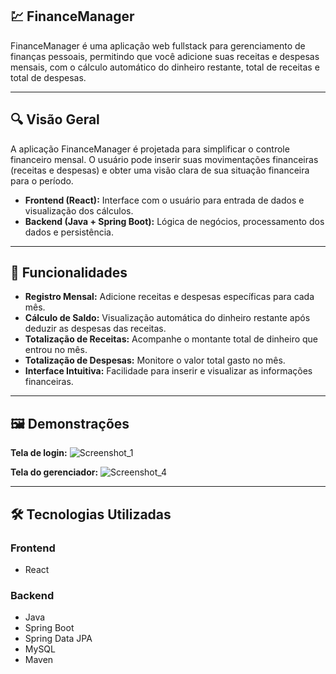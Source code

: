 ## 💹 **FinanceManager**

FinanceManager é uma aplicação web fullstack para gerenciamento de finanças pessoais, permitindo que você adicione suas receitas e despesas mensais, com o cálculo automático do dinheiro restante, total de receitas e total de despesas.

---

## 🔍 Visão Geral

A aplicação FinanceManager é projetada para simplificar o controle financeiro mensal. O usuário pode inserir suas movimentações financeiras (receitas e despesas) e obter uma visão clara de sua situação financeira para o período.

* **Frontend (React):** Interface com o usuário para entrada de dados e visualização dos cálculos.
* **Backend (Java + Spring Boot):** Lógica de negócios, processamento dos dados e persistência.

---

## 🚀 Funcionalidades

* **Registro Mensal:** Adicione receitas e despesas específicas para cada mês.
* **Cálculo de Saldo:** Visualização automática do dinheiro restante após deduzir as despesas das receitas.
* **Totalização de Receitas:** Acompanhe o montante total de dinheiro que entrou no mês.
* **Totalização de Despesas:** Monitore o valor total gasto no mês.
* **Interface Intuitiva:** Facilidade para inserir e visualizar as informações financeiras.

---

## 🖼️ Demonstrações

**Tela de login:**
![Screenshot_1](https://github.com/user-attachments/assets/53725c6a-4dd0-445e-ac08-fd1e3420f8c3)

**Tela do gerenciador:**
![Screenshot_4](https://github.com/user-attachments/assets/863fd9de-738d-4f87-b218-d5b54e96276d)

---

## 🛠️ Tecnologias Utilizadas

### Frontend
* React

### Backend
* Java
* Spring Boot
* Spring Data JPA
* MySQL
* Maven

